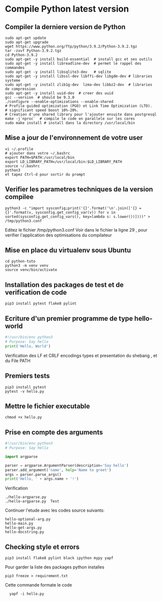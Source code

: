 # Compile Python latest version

## Compiler la derniere version de Python
```shell
sudo apt-get update
sudo apt-get upgrade
wget https://www.python.org/ftp/python/3.9.2/Python-3.9.2.tgz
tar -zxvf Python-3.9.2.tgz 
cd Python-3.9.2
sudo apt-get -y install build-essential  # install gcc et ses outils
sudo apt-get -y install libreadline-dev  # permet le rappel des commandes
sudo apt-get -y install libsqlite3-dev   # sqlite
sudo apt-get -y install libssl-dev libffi-dev libgdm-dev # libraries systeme
sudo apt-get -y install zlib1g-dev  lzma-dev libbz2-dev  # libraries de compression
sudo apt-get -y install uuid-dev  # creer des uuid
gcc --version  # should be 9.3.0
./configure --enable-optimizations --enable-shared
# Profile guided optimization (PGO) et Link Time Optimization (LTO).
# significant speed boost 10%-20%. 
# Creation d'une shared library pour l'ajouter ensuite dans postgresql
make -j`nproc`  # compile le code en parallele sur les cores
sudo make install # install dans la directory /usr/local/bin
```

## Mise a jour de l'environnement de votre user 
```shell
vi ~/.profile
# ajouter dans votre ~/.bashrc
export PATH=$PATH:/usr/local/bin
export LD_LIBRARY_PATH=/usr/local/bin:$LD_LIBRARY_PATH
source ~/.bashrc
python3 
et tapez Ctrl-d pour sortir du prompt
```

## Verifier les parametres techniques de la version compilee
```
python3 -c "import sysconfig;print('{}'.format('\n'.join(['{} = {}'.format(v, sysconfig.get_config_var(v)) for v in sorted(sysconfig.get_config_vars(), key=lambda s: s.lower())])))" > /tmp/python3.conf
```
Editez le fichier /tmp/python3.conf 
Voir dans le fichier la ligne 29 , pour verifier l'application des optimisations du compilateur

## Mise en place du virtualenv sous Ubuntu
```shell
cd python-tuto
python3 -m venv venv
source venv/bin/activate
```
## Installation des packages de test et de verification de code
```shell
pip3 install pytest flake8 pylint
```

## Ecriture d'un premier programme de type hello-world
```python
#!/usr/bin/env python3
# Purpose: Say hello
print('Hello, World')
```
Verification des LF et CRLF encodings types et presentation du shebang , et du File PATH  

## Premiers tests
```shell
pip3 install pytest
pytest -v hello.py
```

## Mettre le fichier executable 
```shell
chmod +x hello.py
```

## Prise en compte des arguments
```python
#!/usr/bin/env python3
# Purpose: Say hello

import argparse

parser = argparse.ArgumentParser(description='Say hello')
parser.add_argument('name', help='Name to greet')
args = parser.parse_args()
print('Hello, ' + args.name + '!')
```
Verification 
```shell
./hello-argparse.py
./hello-argparse.py  Test
```
Continuer l'etude avec les codes source suivants: 
```shell
hello-optional-arg.py
hello-main.py
hello-get-args.py
hello-docstring.py
```

## Checking style et errors
```shell
pip3 install flake8 pylint black ipython mypy yapf
```
Pour garder la liste des packages python installes 
```shell
pip3 freeze > requirement.txt
```
Cette commande formate le code 
```shell
  yapf -i hello.py
```






